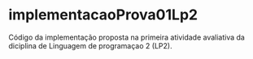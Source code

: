 # implementacaoProva01Lp2
Código da implementação proposta na primeira atividade avaliativa da diciplina de Linguagem de programaçao 2 (LP2).
